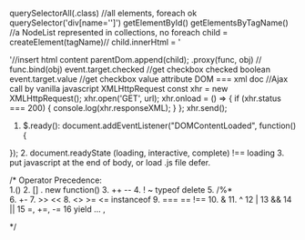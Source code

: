 querySelectorAll(.class) //all elements, foreach ok
querySelector('div[name='']') 
getElementById()
getElementsByTagName() //a NodeList represented in collections, no foreach
child = createElement(tagName)//
child.innerHtml = '<div></div>'//insert html content
parentDom.append(child);
.proxy(func, obj) // func.bind(obj)
event.target.checked //get checkbox checked boolean 
event.target.value //get checkbox value attribute
DOM === xml doc
//Ajax call by vanilla javascript XMLHttpRequest
const xhr = new XMLHttpRequest();
xhr.open('GET', url);
xhr.onload = () => {
    if (xhr.status === 200) {
        console.log(xhr.responseXML);
    }
};
xhr.send();

1. $.ready(): document.addEventListener("DOMContentLoaded", function(){

});
2. document.readyState (loading, interactive, complete) !== loading
3. put javascript at the end of body, or load .js file defer.

/*
Operator Precedence:  
1.()
2. [] . new function()
3. ++ -- 
4. ! ~ typeof delete
5. /%*  
6. +- 
7. >> << 
8. <> >= <= instanceof 
9. === == !==
10. &
11. ^ 
12  |
13  &&
14 ||
15 =, +=, -=
16 yield ... , 

*/ 

